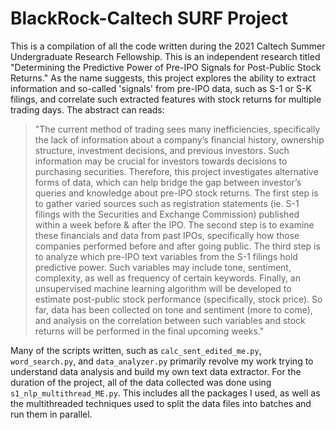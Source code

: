 # BlackRock-Caltech SURF Project

This is a compilation of all the code written during the 2021 Caltech Summer Undergraduate Research Fellowship. This is an independent research titled "Determining the Predictive Power of Pre-IPO Signals for Post-Public Stock Returns." As the name suggests, this project explores the ability to extract information and so-called 'signals' from pre-IPO data, such as S-1 or S-K filings, and correlate such extracted features with stock returns for multiple trading days. The abstract can reads:

> "The current method of trading sees many inefficiencies, specifically the lack of information about a company’s financial history, ownership structure, investment decisions, and previous investors. Such information may be crucial for investors towards decisions to purchasing securities. Therefore, this project investigates alternative forms of data, which can help bridge the gap between investor’s queries and knowledge about pre-IPO stock returns.
The first step is to gather varied sources such as registration statements (ie. S-1 filings with the Securities and Exchange Commission) published within a week before & after the IPO. The second step is to examine these financials and data from past IPOs, specifically how those companies performed before and after going public. The third step is to analyze which pre-IPO text variables from the S-1 filings hold predictive power. Such variables may include tone, sentiment, complexity, as well as frequency of certain keywords. Finally, an unsupervised machine learning algorithm will be developed to estimate post-public stock performance (specifically, stock price). So far, data has been collected on tone and sentiment (more to come), and analysis on the correlation between such variables and stock returns will be performed in the final upcoming weeks."

Many of the scripts written, such as ```calc_sent_edited_me.py```, ```word_search.py```, and ```data_analyzer.py``` primarily revolve my work trying to understand data analysis and build my own text data extractor. For the duration of the project, all of the data collected was done using ```s1_nlp_multithread_ME.py```. This includes all the packages I used, as well as the multithreaded techniques used to split the data files into batches and run them in parallel. 